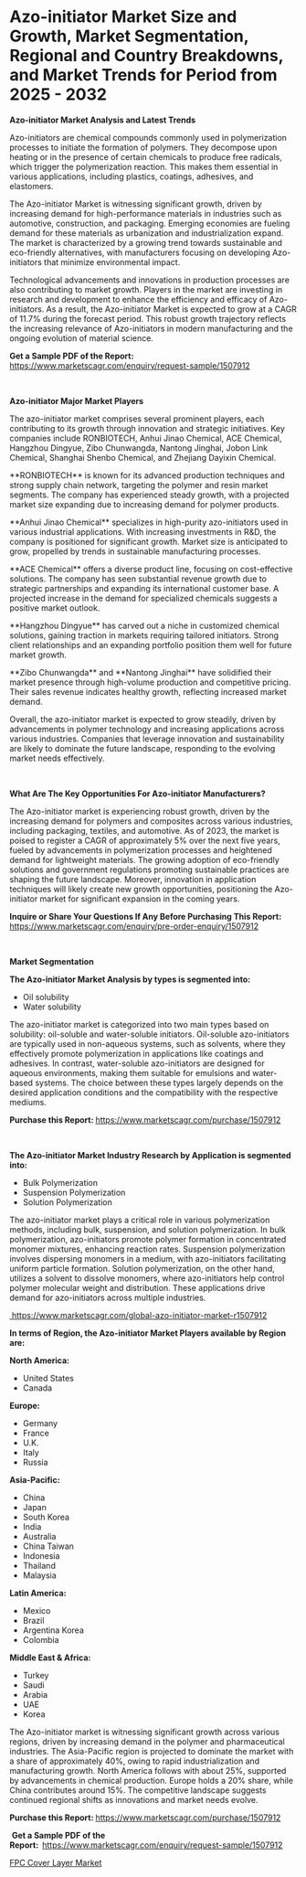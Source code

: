 <p><h1>Azo-initiator Market Size and Growth, Market Segmentation, Regional and Country Breakdowns, and Market Trends for Period from 2025 -  2032</h1></p><p><strong>Azo-initiator Market Analysis and Latest Trends</strong></p>
<p><p>Azo-initiators are chemical compounds commonly used in polymerization processes to initiate the formation of polymers. They decompose upon heating or in the presence of certain chemicals to produce free radicals, which trigger the polymerization reaction. This makes them essential in various applications, including plastics, coatings, adhesives, and elastomers.</p><p>The Azo-initiator Market is witnessing significant growth, driven by increasing demand for high-performance materials in industries such as automotive, construction, and packaging. Emerging economies are fueling demand for these materials as urbanization and industrialization expand. The market is characterized by a growing trend towards sustainable and eco-friendly alternatives, with manufacturers focusing on developing Azo-initiators that minimize environmental impact.</p><p>Technological advancements and innovations in production processes are also contributing to market growth. Players in the market are investing in research and development to enhance the efficiency and efficacy of Azo-initiators. As a result, the Azo-initiator Market is expected to grow at a CAGR of 11.7% during the forecast period. This robust growth trajectory reflects the increasing relevance of Azo-initiators in modern manufacturing and the ongoing evolution of material science.</p></p>
<p><strong>Get a Sample PDF of the Report:&nbsp;</strong> <a href="https://www.marketscagr.com/enquiry/request-sample/1507912?utm_campaign=1869&utm_medium=2&utm_source=Github&utm_content=ia&utm_term=23032025&utm_id=azo-initiator">https://www.marketscagr.com/enquiry/request-sample/1507912</a></p>
<p>&nbsp;</p>
<p><strong>Azo-initiator Major Market Players</strong></p>
<p><p>The azo-initiator market comprises several prominent players, each contributing to its growth through innovation and strategic initiatives. Key companies include RONBIOTECH, Anhui Jinao Chemical, ACE Chemical, Hangzhou Dingyue, Zibo Chunwangda, Nantong Jinghai, Jobon Link Chemical, Shanghai Shenbo Chemical, and Zhejiang Dayixin Chemical.</p><p>**RONBIOTECH** is known for its advanced production techniques and strong supply chain network, targeting the polymer and resin market segments. The company has experienced steady growth, with a projected market size expanding due to increasing demand for polymer products.</p><p>**Anhui Jinao Chemical** specializes in high-purity azo-initiators used in various industrial applications. With increasing investments in R&D, the company is positioned for significant growth. Market size is anticipated to grow, propelled by trends in sustainable manufacturing processes.</p><p>**ACE Chemical** offers a diverse product line, focusing on cost-effective solutions. The company has seen substantial revenue growth due to strategic partnerships and expanding its international customer base. A projected increase in the demand for specialized chemicals suggests a positive market outlook.</p><p>**Hangzhou Dingyue** has carved out a niche in customized chemical solutions, gaining traction in markets requiring tailored initiators. Strong client relationships and an expanding portfolio position them well for future market growth.</p><p>**Zibo Chunwangda** and **Nantong Jinghai** have solidified their market presence through high-volume production and competitive pricing. Their sales revenue indicates healthy growth, reflecting increased market demand.</p><p>Overall, the azo-initiator market is expected to grow steadily, driven by advancements in polymer technology and increasing applications across various industries. Companies that leverage innovation and sustainability are likely to dominate the future landscape, responding to the evolving market needs effectively.</p></p>
<p>&nbsp;</p>
<p><strong>What Are The Key Opportunities For Azo-initiator Manufacturers?</strong></p>
<p><p>The Azo-initiator market is experiencing robust growth, driven by the increasing demand for polymers and composites across various industries, including packaging, textiles, and automotive. As of 2023, the market is poised to register a CAGR of approximately 5% over the next five years, fueled by advancements in polymerization processes and heightened demand for lightweight materials. The growing adoption of eco-friendly solutions and government regulations promoting sustainable practices are shaping the future landscape. Moreover, innovation in application techniques will likely create new growth opportunities, positioning the Azo-initiator market for significant expansion in the coming years.</p></p>
<p><strong>Inquire or Share Your Questions If Any Before Purchasing This Report:</strong> <a href="https://www.marketscagr.com/enquiry/pre-order-enquiry/1507912?utm_campaign=1869&utm_medium=2&utm_source=Github&utm_content=ia&utm_term=23032025&utm_id=azo-initiator">https://www.marketscagr.com/enquiry/pre-order-enquiry/1507912</a></p>
<p>&nbsp;</p>
<p><strong>Market Segmentation</strong></p>
<p><strong>The Azo-initiator Market Analysis by types is segmented into:</strong></p>
<p><ul><li>Oil solubility</li><li>Water solubility</li></ul></p>
<p><p>The azo-initiator market is categorized into two main types based on solubility: oil-soluble and water-soluble initiators. Oil-soluble azo-initiators are typically used in non-aqueous systems, such as solvents, where they effectively promote polymerization in applications like coatings and adhesives. In contrast, water-soluble azo-initiators are designed for aqueous environments, making them suitable for emulsions and water-based systems. The choice between these types largely depends on the desired application conditions and the compatibility with the respective mediums.</p></p>
<p><strong>Purchase this Report:&nbsp;</strong><a href="https://www.marketscagr.com/purchase/1507912?utm_campaign=1869&utm_medium=2&utm_source=Github&utm_content=ia&utm_term=23032025&utm_id=azo-initiator">https://www.marketscagr.com/purchase/1507912</a></p>
<p>&nbsp;</p>
<p><strong>The Azo-initiator Market Industry Research by Application is segmented into:</strong></p>
<p><ul><li>Bulk Polymerization</li><li>Suspension Polymerization</li><li>Solution Polymerization</li></ul></p>
<p><p>The azo-initiator market plays a critical role in various polymerization methods, including bulk, suspension, and solution polymerization. In bulk polymerization, azo-initiators promote polymer formation in concentrated monomer mixtures, enhancing reaction rates. Suspension polymerization involves dispersing monomers in a medium, with azo-initiators facilitating uniform particle formation. Solution polymerization, on the other hand, utilizes a solvent to dissolve monomers, where azo-initiators help control polymer molecular weight and distribution. These applications drive demand for azo-initiators across multiple industries.</p></p>
<p><a href="https://www.marketscagr.com/global-azo-initiator-market-r1507912?utm_campaign=1869&utm_medium=2&utm_source=Github&utm_content=ia&utm_term=23032025&utm_id=azo-initiator">&nbsp;https://www.marketscagr.com/global-azo-initiator-market-r1507912</a></p>
<p><strong>In terms of Region, the Azo-initiator Market Players available by Region are:</strong></p>
<p>
    <p> <strong> North America: </strong>
        <ul>
            <li>United States</li>
            <li>Canada</li>
        </ul>
        </p> 
    <p> <strong> Europe: </strong>
        <ul>
            <li>Germany</li>
            <li>France</li>
            <li>U.K.</li>
            <li>Italy</li>
            <li>Russia</li>
        </ul>
        </p> 
    <p> <strong> Asia-Pacific: </strong>
        <ul>
            <li>China</li>
            <li>Japan</li>
            <li>South Korea</li>
            <li>India</li>
            <li>Australia</li>
            <li>China Taiwan</li>
            <li>Indonesia</li>
            <li>Thailand</li>
            <li>Malaysia</li>
        </ul>
        </p> 
    <p> <strong> Latin America: </strong>
        <ul>
            <li>Mexico</li>
            <li>Brazil</li>
            <li>Argentina Korea</li>
            <li>Colombia</li>
        </ul>
        </p> 
    <p> <strong> Middle East & Africa: </strong>
        <ul>
            <li>Turkey</li>
            <li>Saudi</li>
            <li>Arabia</li>
            <li>UAE</li>
            <li>Korea</li>
        </ul>
    </p>
    </p>
<p><p>The Azo-initiator market is witnessing significant growth across various regions, driven by increasing demand in the polymer and pharmaceutical industries. The Asia-Pacific region is projected to dominate the market with a share of approximately 40%, owing to rapid industrialization and manufacturing growth. North America follows with about 25%, supported by advancements in chemical production. Europe holds a 20% share, while China contributes around 15%. The competitive landscape suggests continued regional shifts as innovations and market needs evolve.</p></p>
<p><strong>Purchase this Report: </strong><a href="https://www.marketscagr.com/purchase/1507912?utm_campaign=1869&utm_medium=2&utm_source=Github&utm_content=ia&utm_term=23032025&utm_id=azo-initiator">https://www.marketscagr.com/purchase/1507912</a></p>
<p>&nbsp;<strong>Get a Sample PDF of the Report:&nbsp;&nbsp;</strong><a href="https://www.marketscagr.com/enquiry/request-sample/1507912?utm_campaign=1869&utm_medium=2&utm_source=Github&utm_content=ia&utm_term=23032025&utm_id=azo-initiator">https://www.marketscagr.com/enquiry/request-sample/1507912</a></p>
<p><strong></strong></p>
<p><p><a href="https://github.com/provorikovar/Market-Research-Report-List-7/blob/main/fpc-cover-layer-market.md?utm_campaign=1869&utm_medium=2&utm_source=Github&utm_content=ia&utm_term=23032025&utm_id=azo-initiator">FPC Cover Layer Market</a></p></p>